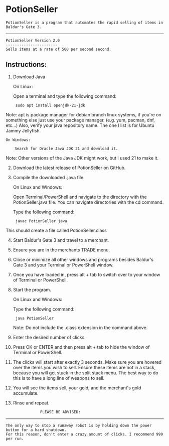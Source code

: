 # PotionSeller 

	PotionSeller is a program that automates the rapid selling of items in Baldur's Gate 3.
----------------------------------------------------------------------------------------------------		

	PotionSeller Version 2.0
	-----------------------
	Sells items at a rate of 500 per second second.


Instructions:
------------------------------------------------------------------------------------------
1. Download Java

	On Linux:
		
	Open a terminal and type the following command:

		sudo apt install openjdk-21-jdk
	
Note: apt is package manager for debian branch linux systems,
if you're on something else just use your package manager. (e.g. yum, pacman, dnf, etc...)
Also, verify your java repository name. The one I list is for Ubuntu Jammy Jellyfish.

	On Windows:

		Search for Oracle Java JDK 21 and download it.

Note: Other versions of the Java JDK might work, but I used 21 to make it.


2. Download the latest release of PotionSeller on GitHub.


3. Compile the downloaded .java file.

	On Linux and Windows:

	Open Terminal/PowerShell and navigate to the directory with the PotionSeller.java file. 
	You can navigate directories with the cd command.

	Type the following command:

		javac PotionSeller.java

This should create a file called PotionSeller.class


4. Start Baldur's Gate 3 and travel to a merchant.


5. Ensure you are in the merchants TRADE menu.


6. Close or minimize all other windows and programs besides Baldur's Gate 3 and your Terminal or PowerShell window.


7. Once you have loaded in, press alt + tab to switch over to your window of Terminal or PowerShell. 


8. Start the program.

	On Linux and Windows:

	Type the following command:

		java PotionSeller

	Note: Do not include the .class extension in the command above.


9. Enter the desired number of clicks. 


10. Press OK or ENTER and then press alt + tab to hide the window of Terminal or PowerShell.


11. The clicks will start after exactly 3 seconds. Make sure you are hovered over the items you wish to sell.
Ensure these items are not in a stack, because you will get stuck in the split stack menu. The best way to 
do this is to have a long line of weapons to sell.


12. You will see the items sell, your gold, and the merchant's gold accumulate.


13. Rinse and repeat.


					PLEASE BE ADVISED:
---------------------------------------------------------------------------------------------------
	The only way to stop a runaway robot is by holding down the power button for a hard shutdown.
	For this reason, don't enter a crazy amount of clicks. I recommend 999 per run.

